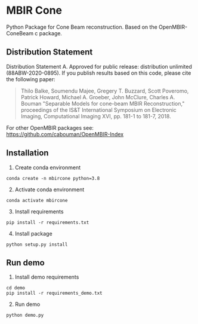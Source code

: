 # MBIR Cone

Python Package for Cone Beam reconstruction.
Based on the OpenMBIR-ConeBeam c package.


## Distribution Statement

Distribution Statement A. Approved for public release: distribution unlimited (88ABW-2020-0895).
If you publish results based on this code, please cite the following paper:
> Thilo Balke, Soumendu Majee, Gregery T. Buzzard, Scott Poveromo, Patrick Howard, Michael A. Groeber, John McClure, Charles A. Bouman "Separable Models for cone-beam MBIR Reconstruction," proceedings of the IS&T International Symposium on Electronic Imaging, Computational Imaging XVI, pp. 181-1 to 181-7, 2018.

For other OpenMBIR packages see: https://github.com/cabouman/OpenMBIR-Index

## Installation
1) Create conda environment
```
conda create -n mbircone python=3.8
```
2) Activate conda environment
```
conda activate mbircone
```
3) Install requirements
```
pip install -r requirements.txt
```
4) Install package
```
python setup.py install
```

## Run demo
1) Install demo requirements
```
cd demo
pip install -r requirements_demo.txt
```
2) Run demo
```
python demo.py
```
